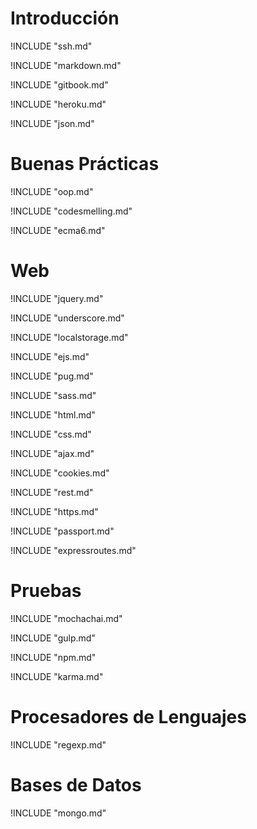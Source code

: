 # Introducción

!INCLUDE "ssh.md"

!INCLUDE "markdown.md"

!INCLUDE "gitbook.md"

!INCLUDE "heroku.md"

!INCLUDE "json.md"


# Buenas Prácticas

!INCLUDE "oop.md"

!INCLUDE "codesmelling.md"

!INCLUDE "ecma6.md"

# Web

!INCLUDE "jquery.md"

!INCLUDE "underscore.md"

!INCLUDE "localstorage.md"

!INCLUDE "ejs.md"

!INCLUDE "pug.md"

!INCLUDE "sass.md"

!INCLUDE "html.md"

!INCLUDE "css.md"

!INCLUDE "ajax.md"

!INCLUDE "cookies.md"

!INCLUDE "rest.md"

!INCLUDE "https.md"

!INCLUDE "passport.md"

!INCLUDE "expressroutes.md"

# Pruebas

!INCLUDE "mochachai.md"

!INCLUDE "gulp.md"

!INCLUDE "npm.md"

!INCLUDE "karma.md"


# Procesadores de Lenguajes

!INCLUDE "regexp.md"

# Bases de Datos

!INCLUDE "mongo.md"
